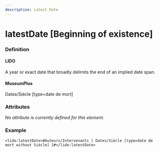 ```yaml
---
description: Latest Date
---
```


# latestDate \[Beginning of existence]

### Definition

#### LIDO

A year or exact date that broadly delimits the end of an implied date span.

#### MuseumPlus

Dates/Siècle \[type=date de mort]

### Attributes

_No attribute is currently defined for this element._

### Example

```markup
<lido:latestDate>#Auteurs/Intervenants | Dates/Siècle [type=date de mort without Siècle] 1#</lido:latestDate>
```
